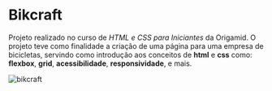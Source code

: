# Bikcraft
Projeto realizado no curso de *HTML e CSS para Iniciantes* da Origamid.  O projeto teve como finalidade a criação de uma página para uma empresa de bicicletas, servindo como introdução aos conceitos de **html** e **css** como: **flexbox**, **grid**, **acessibilidade**, **responsividade**, e mais.

![bikcraft](https://user-images.githubusercontent.com/112131549/188342030-e994530d-de7c-47c5-b488-8c2773911324.jpg)
